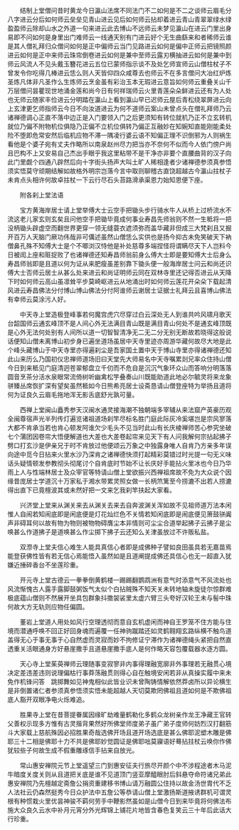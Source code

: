 <!-- { "loadSidebar": true } -->
　　结制上堂僧问昔时黄龙今日瀛山法席不同法门不二如何是不二之谈师云眉毛分八字进云分后如何师云垒垒见青山进云见后如何师云拈却着进云青山青翠翠绿水绿盈盈师云除却山水之外道一句来进云此去博山不远师云未梦见瀛山在进云门里出身易即不问如何是身里出门难师云一线通天别有门进云好个无生曲繇来和者稀师云谁是其人僧礼拜归众僧问如何是正中偏师云当门见路进云如何是偏中正师云把镜照颜进云如何是正中来师云珠帘倒卷进云如何是兼中至师云露刃横抽进云如何是兼中到师云风流人不见头戴玉簪花进云五位已蒙师指示谈不及处乞师宣师云山僧柱杖子不曾发令你吃得几棒进云恁么则人天皆仰四众咸尊去也师云不在多言僧问大冶红炉炼圣炼凡体非凡圣作么生炼师云烹金虽有彩治玉本无瑕进云意旨如何师云重叠关山千万层僧问昙瞿现世地涌金莲和尚今日有何祥瑞师云火里青莲朵朵鲜进云还有为人处也无师云随家丰俭进云分明踏在瀛山上看到瀛山早已迟师云屋后青松绕翠屏进云向上玄津更乞师指师云今日不向汝道进云为何不道师云案山未曾点头在僧礼拜师乃云诸禅德调心正直不落中边正是入门要领入门之后更须知有转位就机乃正不立玄转机就位乃偏不附物机位俱隐乃正偏不立机位俱转乃偏正互融妙在知婉知直能刚能柔处险不堕即危常安然后临机应物不滞一隅凌行婆云语不知偏正理不识倒邪为人则祸生看他是个婆子宛有丈夫作略所以南泉赵州尽力把当亦不奈何不似而今人依门傍户尚且巴构不上又安易自己杰出手眼乎我这里粘带不是干净亦非要个直腰曲背的汉子向此门里觑个四通八辟然后向十字街头扬声大叫土旷人稀相逢者少诸禅德参须真参悟须实悟莫守顽期结解如故格外明宗岂落今言中取则聊稽古直饶超越古今瀛山拄杖子未肯点头相许何故卓拄杖一下云行尽石头苔路滑承渠恩力始知恩便下座。

　　附各刹上堂法语

　　宝方黄海岸居士请上堂举傅大士云空手把锄头步行骑水牛人从桥上过桥流水不流这老儿家玄则玄矣且问他空手把锄毕竟成何事业寿昌先师翁则不然一生秪将一把没柄锄头辟虚空而翻世界更穿一领无缝蓑衣遮须弥而盖华藏非但成三大梵刹且又掘开百万人天脑门厥功伟哉非可傋述虽然山僧恁么实供也是扬今抑古未免笑破天下衲僧鼻孔殊不知傅大士是个不唧浏汉恃他是补处慈尊多端捏怪将谓瞒尽天下人岂料今日被訚上座和赃捉败了也诸禅德还知寿昌师翁前身么傅大士即是要知傅大士后身么寿昌师翁即是且道以何为证从来肥瘦虽差别靠下锄头便一般海岸居士问云和尚还识傅大士否师云居士从甚么处来进云和尚证明师云同在双林寺里还记得否进云从天降下时如何师云高山虽凛耸平步莫崎岖进云从地涌出时如何师云莲花开朵朵下载起清风进云寿昌佛法分付博山博山佛法分付阿谁师云谢居士证据士礼拜云且喜博山佛法有幸师云莫涂污人好。

　　中天寺上堂造极登峰事若何魔宫虎穴尽穿过白云深处无人到谁共吟风啸月歌天台韶国师云通玄峰顶不是人间心外无法满目青山既是满目青山何处不是通玄峰顶既是心外无法何处别有人间所以道一切智智清净无二无二分无别无断故若晓得这般说话便知山僧未离博山初步身已遍坐道场虽居中天寺里迹亦周游华藏何故尽大地是此个峰头藏博山于中天寺里亦得遍刹尘是吾家国土置中天于博山寺里亦得诸禅德还知此山来历么乃国初仪忠禅师道场旧曰天堂先大师易名中天寺嘱累剡兄率众住持山僧今日到来秪见门庭清迥苍翠郁盘立千仞而不危自是沉沉气象环众山而答响分明落落圆音烹茶分活水泉眼常流倚树听幽禽松竽叠奏山川既能助道此地必尔毓灵将来龙象骈臻丛席恢扩深有望矣虽然秪如今日熊希亮居士设斋恳请山僧登座特为举扬且道将何为证良久云眉毛拖地浑无影舌底舒光孰可量。

　　西禅上堂闽山矗秀参天汉闽水通灵接海潮不独朝端多宰辅从来法窟产英豪历观全闽尊宿声光半列传灯遍览诸祖道场刹竿尽标名胜门庭此际灰冷奚堪岂是宗风寥落大都不肯承当若也肯心顿发阿谁欠少毛头不见当时此山有长庆棱禅师苦心参究坐破七个蒲团因卷帘大悟便解道也大差也大差卷起帘来见天下有人问我解何宗拈起拂子劈口打玄沙是伊亲兄于时不肯放过他便颂云万象之中独露身唯人自肯乃方亲多年误向途中觅今日拈来火里水沙乃深肯之诸禅德快须打起精彩莫错过时光提一句无义味话头疑情顿发参教彻头彻尾讨个自肯底时节始不让长庆好手能拈火里冰也今日乃华雨上人与性端林居士及众宰官等特请山僧上堂欲振兴西禅祖席故不免为大众说个因缘昔庞居士学道沉十万家私于湘水带累灵照女做一长柄笊篱至今捞漉不出若人捞漉得出直下已竟檀波其或未然好把一文来乞我刹竿扶起大家看。

　　兴济堂上堂来从渊关来去从渊关去来去自奔波渊关浑如故不见祖师道万法本闲惟人自闹若知闹底即是闲底便是灯花灿烂色不关情若知闲底即是闹底便见箫鼓骈阗声非碍耳何以故有物为物则被物物碍膺尘本非情则可尘尘合道举起拂子云拂子是尘唤甚么作道拂子是道唤甚么作尘掷下拂子云还知么关津虽放过不许贩私盐。

　　双漈寺上堂夫信心难生人能具真信心者即是成佛种子譬如良田虽具若无嘉苗焉能登获佛性皆有若无信心焉能悟入虽然如是且道阐提成佛还具信心也无一超直入犹嫌近捶碎香台不坐莲珍重。

　　开元寺上堂古德云一拳拳倒黄鹤楼一踢踢翻鹦鹉洲有意气时添意气不风流处也风流惭愧古人露手露脚鼓粥饭气太似个白拈贼殊不知天关未转地轴未旋徒尔惊群难极底蕴山僧则不然展开坐具包群象抖擞袈裟里太虚六臂三头夸好汉轮王未与髻中珠何故大方无轨则应物任偏圆。

　　董岩上堂道人用处如风行空理透彻而意自玄机虚闲而神自王罗笼不住方能与住境而潜通呼唤不回正好回身魂而遍覆一任神驹蹴踏还如灵鹤翱翔玄路纵横不触鸟道盖得无心于事无事于心自然虚而灵寂而妙不拘修证宁滞作为诸禅德绳头紧把自然直透重关活眼通身方好悬崖撒手且道悬崖撒手底人是何作略天容包覆载器水逐方圆。

　　天心寺上堂茱萸禅师云理随事变寂寥非内事得理融宽廓非外事理若无融贯心境决定差违差违则说理偏枯行事莽荡融贯则得心自在触境安闲若非从真操实履中来未免作机锋问答　跳掷舞如见神鬼相似此皆业识未曾陶铸情解依然莽卤所以异论横生是非倒置诸仁者参须真参悟须实悟未能超越人天切莫欺罔佛祖且道如何是不欺佛祖底人豁开双眼净电火烁难追。

　　胜果寺上堂在昔菩提眷属因缘旷劫难量鹤勒化多鹤众龙树亲作龙王净藏王官转父善权示现多方惟有古灵揩背果然好所佛堂师度弟子虽广弟子度师何妨烈汉打翻筋斗大家载上慈航殊因必招胜果奇哉选佛开场且道开场选底是甚么佛耶泥塑木雕是佛耶三十二相是佛耶十力不共是佛耶妙觉圆证是佛耶咄莫寱语好蓦拈拄杖云唤你作佛犹较些子何故生成不假重雕琢信手拈来自放光。

　　常山惠安禅院元节上堂遥望三门到惠安征夫行旅尽开颜个中不涉程途者木马泥牛暗度关度关则从且道把关底是谁不见道顶门竖亚摩醯眼肘后斜悬夺命符诸兄弟此惠安禅院乃先檀越定斋詹公捐资重建移书博山请万融圆公住持以故金汤世胄代不乏人法社云仍森然挺秀今日众护法中五詹公等恭请山僧上堂激扬斯道掖诱群机可谓灵根有种惯栽火里优昙神骏不羁何劳手中鞭影然虽如是山僧今日到来毕竟将何佛法布施大众良久云水中补月元宵分外光辉锦上铺花片地皆含春色复笑云三十年后此话大行珍重。

